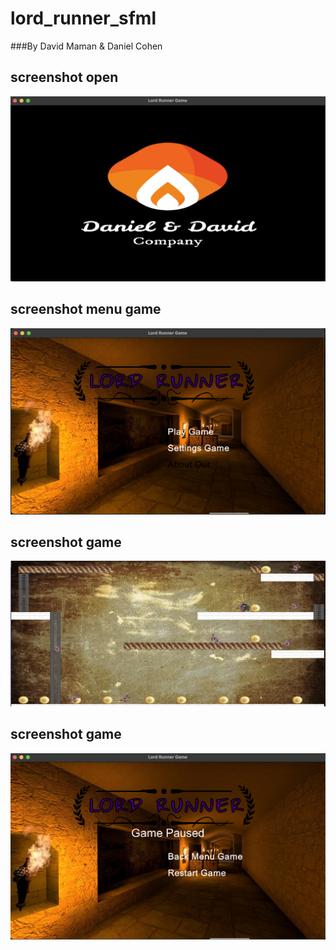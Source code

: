 # lord_runner_sfml

###By David Maman & Daniel Cohen

## screenshot open

![ Alt text ]( resources/screenshot/open_screen.png?raw=true)

## screenshot menu game

![ Alt text ]( resources/screenshot/menu_screen.png?raw=true)

## screenshot game

![ Alt text ]( resources/screenshot/game_screen.png?raw=true)


## screenshot game

![ Alt text ]( resources/screenshot/pause_screen.png?raw=true)

